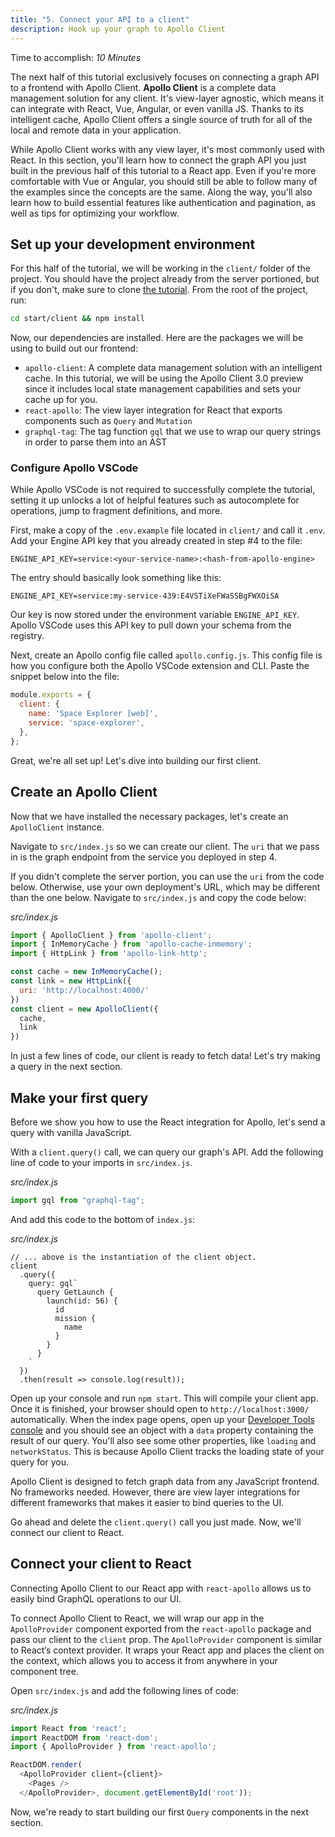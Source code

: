 ```yaml
---
title: "5. Connect your API to a client"
description: Hook up your graph to Apollo Client
---
```


Time to accomplish: _10 Minutes_

The next half of this tutorial exclusively focuses on connecting a graph API to a frontend with Apollo Client. **Apollo Client** is a complete data management solution for any client. It's view-layer agnostic, which means it can integrate with React, Vue, Angular, or even vanilla JS. Thanks to its intelligent cache, Apollo Client offers a single source of truth for all of the local and remote data in your application.

While Apollo Client works with any view layer, it's most commonly used with React. In this section, you'll learn how to connect the graph API you just built in the previous half of this tutorial to a React app. Even if you're more comfortable with Vue or Angular, you should still be able to follow many of the examples since the concepts are the same. Along the way, you'll also learn how to build essential features like authentication and pagination, as well as tips for optimizing your workflow.

<h2 id="dev-environment">Set up your development environment</h2>

For this half of the tutorial, we will be working in the `client/` folder of the project. You should have the project already from the server portioned, but if you don't, make sure to clone [the tutorial](https://github.com/apollographql/fullstack-tutorial/). From the root of the project, run:

```bash
cd start/client && npm install
```

Now, our dependencies are installed. Here are the packages we will be using to build out our frontend:

- `apollo-client`: A complete data management solution with an intelligent cache. In this tutorial, we will be using the Apollo Client 3.0 preview since it includes local state management capabilities and sets your cache up for you.
- `react-apollo`: The view layer integration for React that exports components such as `Query` and `Mutation`
- `graphql-tag`: The tag function `gql` that we use to wrap our query strings in order to parse them into an AST

<h3 id="vscode">Configure Apollo VSCode</h3>

While Apollo VSCode is not required to successfully complete the tutorial, setting it up unlocks a lot of helpful features such as autocomplete for operations, jump to fragment definitions, and more.

First, make a copy of the `.env.example` file located in `client/` and call it `.env`. Add your Engine API key that you already created in step #4 to the file:

```
ENGINE_API_KEY=service:<your-service-name>:<hash-from-apollo-engine>
```

The entry should basically look something like this:

```
ENGINE_API_KEY=service:my-service-439:E4VSTiXeFWaSSBgFWXOiSA
```

Our key is now stored under the environment variable `ENGINE_API_KEY`. Apollo VSCode uses this API key to pull down your schema from the registry.

Next, create an Apollo config file called `apollo.config.js`. This config file is how you configure both the Apollo VSCode extension and CLI. Paste the snippet below into the file:

```js
module.exports = {
  client: {
    name: 'Space Explorer [web]',
    service: 'space-explorer',
  },
};
```

Great, we're all set up! Let's dive into building our first client.

<h2 id="apollo-client-setup">Create an Apollo Client</h2>

Now that we have installed the necessary packages, let's create an `ApolloClient` instance.

Navigate to `src/index.js` so we can create our client. The `uri` that we pass in is the graph endpoint from the service you deployed in step 4.

If you didn't complete the server portion, you can use the `uri` from the code below. Otherwise, use your own deployment's URL, which may be different than the one below. Navigate to `src/index.js` and copy the code below:

_src/index.js_

```js
import { ApolloClient } from 'apollo-client';
import { InMemoryCache } from 'apollo-cache-inmemory';
import { HttpLink } from 'apollo-link-http';

const cache = new InMemoryCache();
const link = new HttpLink({
  uri: 'http://localhost:4000/'
})
const client = new ApolloClient({
  cache,
  link
})

```

In just a few lines of code, our client is ready to fetch data! Let's try making a query in the next section.

<h2 id="first-query">Make your first query</h2>

Before we show you how to use the React integration for Apollo, let's send a query with vanilla JavaScript.

With a `client.query()` call, we can query our graph's API. Add the following line of code to your imports in `src/index.js`.

_src/index.js_

```js line=1
import gql from "graphql-tag";
```
And add this code to the bottom of `index.js`:

_src/index.js_
```
// ... above is the instantiation of the client object.
client
  .query({
    query: gql`
      query GetLaunch {
        launch(id: 56) {
          id
          mission {
            name
          }
        }
      }
    `
  })
  .then(result => console.log(result));
```

Open up your console and run `npm start`. This will compile your client app. Once it is finished, your browser should open to `http://localhost:3000/` automatically. When the index page opens, open up your [Developer Tools console](https://developers.google.com/web/tools/chrome-devtools/console/) and you should see an object with a `data` property containing the result of our query. You'll also see some other properties, like `loading` and `networkStatus`. This is because Apollo Client tracks the loading state of your query for you.

Apollo Client is designed to fetch graph data from any JavaScript frontend. No frameworks needed. However, there are view layer integrations for different frameworks that makes it easier to bind queries to the UI.

Go ahead and delete the `client.query()` call you just made. Now, we'll connect our client to React.

<h2 id="react-apollo">Connect your client to React</h2>

Connecting Apollo Client to our React app with `react-apollo` allows us to easily bind GraphQL operations to our UI.

To connect Apollo Client to React, we will wrap our app in the `ApolloProvider` component exported from the `react-apollo` package and pass our client to the `client` prop. The `ApolloProvider` component is similar to React’s context provider. It wraps your React app and places the client on the context, which allows you to access it from anywhere in your component tree.

Open `src/index.js` and add the following lines of code:

_src/index.js_

```js lines=1,4,6
import React from 'react';
import ReactDOM from 'react-dom';
import { ApolloProvider } from 'react-apollo';

ReactDOM.render(
  <ApolloProvider client={client}>
    <Pages />
  </ApolloProvider>, document.getElementById('root'));
```

Now, we're ready to start building our first `Query` components in the next section.
